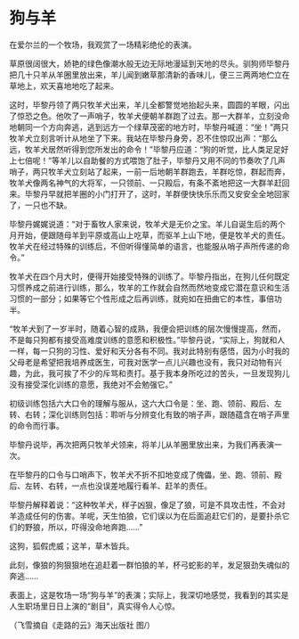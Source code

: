 # 狗与羊

在爱尔兰的一个牧场，我观赏了一场精彩绝伦的表演。 

草原很阔很大，娇艳的绿色像潮水般无边无际地漫延到天地的尽头。驯狗师毕黎丹把几十只羊从羊圈里放出来，羊儿闻到嫩草那清新的香味儿，便三三两两地伫立在草地上，欢天喜地地吃了起来。 

这时，毕黎丹领了两只牧羊犬出来，羊儿全都警觉地抬起头来，圆圆的羊眼，闪出了惊恐之色。他吹了一声哨子，牧羊犬便朝羊群跑了过去。那一大群羊，立刻没命地朝同一个方向奔逃，逃到远方一个绿草茂密的地方时，毕黎丹喊道：“坐！”两只牧羊犬立刻言听计从地坐了下来。我站在毕黎丹身旁，忍不住惊叹出声：“那么远，牧羊犬居然听得到您所发出的命令！”毕黎丹应道：“狗的听觉，比人类足足好上七倍呢！”等羊儿以自助餐的方式喂饱了肚子，毕黎丹又用不同的节奏吹了几声哨子，两只牧羊犬立刻站了起来，一前一后地朝羊群跑去，羊群吃惊，群起而奔，牧羊犬像两名神气的大将军，一只领前、一只殿后，有条不紊地把这一大群羊赶回来。毕黎丹早就把羊圈的小门打开了，这时，羊群便快快乐乐而又安安全全地回家了，一只也不缺。 

毕黎丹娓娓说道：“对于畜牧人家来说，牧羊犬是无价之宝。羊儿自诞生后的两个月开始，便跟随母羊到平原或高山上吃草，而驱羊上山下地，便是牧羊犬的责任。牧羊犬在经过特殊的训练后，不但听得懂简单的语言，也能服从哨子声所传递的命令。” 

牧羊犬在四个月大时，便得开始接受特殊的训练了。毕黎丹指出，在狗儿任何既定习惯养成之前进行训练，那么，牧羊的工作就会自然而然地变成它潜在意识和生活习惯的一部分；如果等它个性形成之后再训练，就宛如在扭曲它的本性，事倍功半。 

“牧羊犬到了一岁半时，随着心智的成熟，我便会把训练的层次慢慢提高，然而，不是每只狗都有接受高难度训练的意愿和积极性。”毕黎丹说，“实际上，狗就和人一样，每一只狗的习性、爱好和天分各有不同。我对此特别有感悟，因为小时我的父母老是希望把我培养成医生，可我对医学一点儿兴趣也没有，我只对动物有兴趣，为此，我可挨了不少的斥骂和责打。基于我本身所吃过的苦头，一旦发现狗儿没有接受深化训练的意愿，我绝对不会勉强它。” 

初级训练包括六大口令的理解与服从，这六大口令是：坐、跑、领前、殿后、左转、右转；深化训练则包括：聆听与分辨变化有致的哨子声，跟随蕴含在哨子声里的命令而行事。 

毕黎丹说毕，再次把两只牧羊犬领来，将羊儿从羊圈里放出来，为我们再表演一次。 

在毕黎丹的口令与口哨声下，牧羊犬不折不扣地变成了傀儡，坐、跑、领前、殿后、左转、右转，一点也没误差地履行看羊、赶羊的责任。 

毕黎丹解释着说：“这种牧羊犬，样子凶狠，像足了狼，可是不具攻击性，不会对羊造成任何的伤害。羊呢，天生怕狼，它们误以为在后面追赶它们的，是要扑杀它们的野狼，所以，吓得没命地奔跑……” 

这狗，狐假虎威；这羊，草木皆兵。 

此刻，像狼的狗狠狠地在追赶着一群怕狼的羊，杯弓蛇影的羊，发足狠劲失魂似的奔逃…… 

表面上，这是牧场一场“狗与羊”的表演；实际上，我深切地感觉，我看到的其实是人生职场里日日上演的“剧目”，真实得令人心惊。 

（飞雪摘自《走路的云》海天出版社 图/）